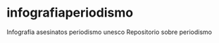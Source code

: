 infografiaperiodismo
====================

Infografía asesinatos periodismo unesco
Repositorio sobre periodismo
